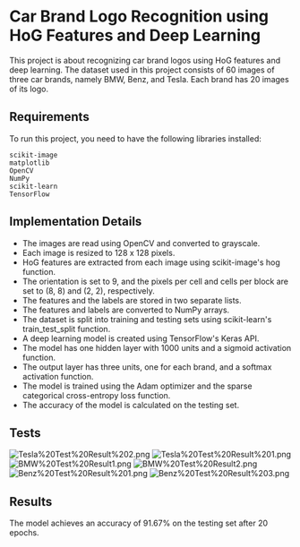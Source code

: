 # Car Brand Logo Recognition using HoG Features and Deep Learning

This project is about recognizing car brand logos using HoG features and deep learning. The dataset used in this project consists of 60 images of three car brands, namely BMW, Benz, and Tesla. Each brand has 20 images of its logo.


## Requirements

To run this project, you need to have the following libraries installed:

    scikit-image
    matplotlib
    OpenCV
    NumPy
    scikit-learn
    TensorFlow
    
## Implementation Details

- The images are read using OpenCV and converted to grayscale.
- Each image is resized to 128 x 128 pixels.
- HoG features are extracted from each image using scikit-image's hog function.
- The orientation is set to 9, and the pixels per cell and cells per block are set to (8, 8) and (2, 2), respectively.
- The features and the labels are stored in two separate lists.
- The features and labels are converted to NumPy arrays.
- The dataset is split into training and testing sets using scikit-learn's train_test_split function.
- A deep learning model is created using TensorFlow's Keras API.
- The model has one hidden layer with 1000 units and a sigmoid activation function.
- The output layer has three units, one for each brand, and a softmax activation function.
- The model is trained using the Adam optimizer and the sparse categorical cross-entropy loss function.
- The accuracy of the model is calculated on the testing set.

## Tests
![Tesla%20Test%20Result%202.png](https://github.com/TianjianNi/Car-Brand-Logo-Recognition-using-HoG-Features-and-Deep-Learning/blob/main/Test%20Result/Tesla%20Test%20Result%202.png)
![Tesla%20Test%20Result%201.png](https://github.com/TianjianNi/Car-Brand-Logo-Recognition-using-HoG-Features-and-Deep-Learning/blob/main/Test%20Result/Tesla%20Test%20Result%201.png)
![BMW%20Test%20Result1.png](https://github.com/TianjianNi/Car-Brand-Logo-Recognition-using-HoG-Features-and-Deep-Learning/blob/main/Test%20Result/BMW%20Test%20Result1.png)
![BMW%20Test%20Result2.png](https://github.com/TianjianNi/Car-Brand-Logo-Recognition-using-HoG-Features-and-Deep-Learning/blob/main/Test%20Result/BMW%20Test%20Result2.png)
![Benz%20Test%20Result%201.png](https://github.com/TianjianNi/Car-Brand-Logo-Recognition-using-HoG-Features-and-Deep-Learning/blob/main/Test%20Result/Benz%20Test%20Result%201.png)
![Benz%20Test%20Result%203.png](https://github.com/TianjianNi/Car-Brand-Logo-Recognition-using-HoG-Features-and-Deep-Learning/blob/main/Test%20Result/Benz%20Test%20Result%203.png)

## Results

The model achieves an accuracy of 91.67% on the testing set after 20 epochs.
